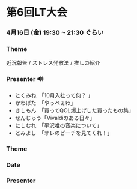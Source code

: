 # 第6回LT大会

### 4月16日 (金) 19:30 ~ 21:30 ぐらい

### Theme
近況報告 / ストレス発散法 / 推しの紹介

### Presenter 🔊
- とくみね　「10月入社って何？ 」
- かわばた　「やっべぇわ」
- きしもん　「買ってQOL爆上げした買ったもの集」
- せんじゅう「Vivaldiのある日々」
- にしむれ　「平沢唯の音楽について」
- とみよし　「オレのピーチを見てくれ！」

### Theme

### Date

### Presenter